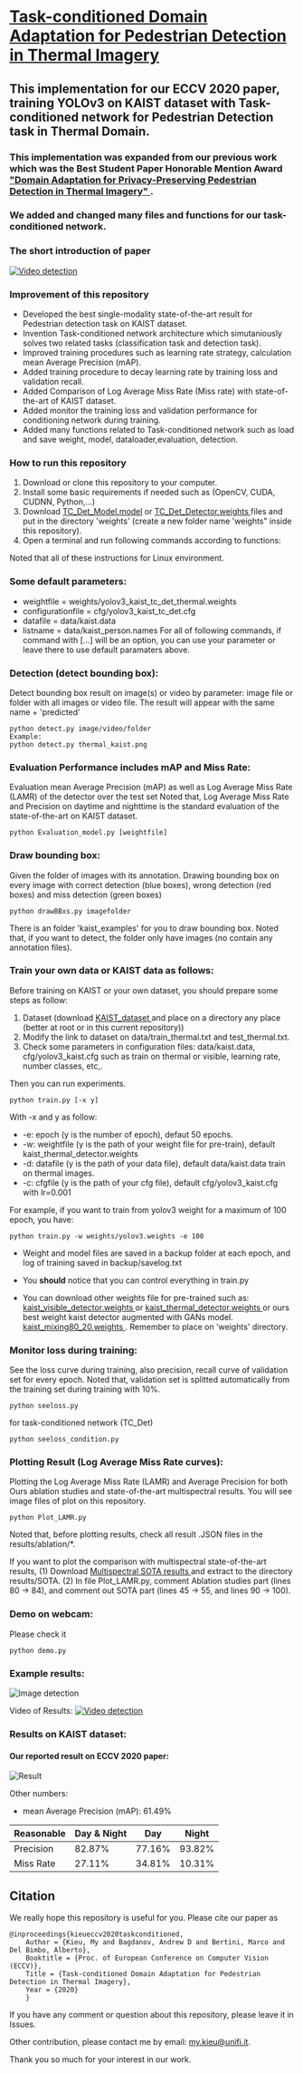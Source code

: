 # <a href="https://www.researchgate.net/publication/343167450_Task-conditioned_Domain_Adaptation_for_Pedestrian_Detection_in_Thermal_Imagery"> Task-conditioned Domain Adaptation for Pedestrian Detection in Thermal Imagery </a>
## This implementation for our ECCV 2020 paper, training YOLOv3 on KAIST dataset with Task-conditioned network for Pedestrian Detection task in Thermal Domain.

### This implementation was expanded from our previous work which was the Best Student Paper Honorable Mention Award <a href="https://github.com/mrkieumy/YOLOv3_PyTorch"> "Domain Adaptation for Privacy-Preserving Pedestrian Detection in Thermal Imagery" </a> . 
### We added and changed many files and functions for our task-conditioned network.


### The short introduction of paper 
[![Video detection](examples/firstslide.jpg)](https://youtu.be/gZP8Qp41bGo "Click to play on Youtube.com")


### Improvement of this repository
* Developed the best single-modality state-of-the-art result for Pedestrian detection task on KAIST dataset.
* Invention Task-conditioned network architecture which simutaniously solves two related tasks (classification task and detection task).
* Improved training procedures such as learning rate strategy, calculation mean Average Precision (mAP).
* Added training procedure to decay learning rate by training loss and validation recall.
* Added Comparison of Log Average Miss Rate (Miss rate) with state-of-the-art of KAIST dataset. 
* Added monitor the training loss and validation performance for conditioning network during training. 
* Added many functions related to Task-conditioned network such as load and save weight, model, dataloader,evaluation, detection.
### How to run this repository
1. Download or clone this repository to your computer.
2. Install some basic requirements if needed such as (OpenCV, CUDA, CUDNN, Python,...)
3. Download <a href="https://drive.google.com/file/d/1okMBWb6NXVvY-fAtbLNK2ZnStu5x8oEU/view?usp=sharing">TC_Det_Model.model</a> or <a href="https://drive.google.com/file/d/1tEVCcBZKN9eubZrPZWEMb6LWfPB2WeYx/view?usp=sharing">TC_Det_Detector.weights </a> files and put in the directory 'weights' (create a new folder name 'weights" inside this repository).
4. Open a terminal and run following commands according to functions:

Noted that all of these instructions for Linux environment.

### Some default parameters:
* weightfile = weights/yolov3_kaist_tc_det_thermal.weights 
* configurationfile = cfg/yolov3_kaist_tc_det.cfg 
* datafile = data/kaist.data
* listname = data/kaist_person.names
For all of following commands, if command with [...] will be an option,
you can use your parameter or leave there to use default paramaters above.


### Detection (detect bounding box):
Detect bounding box result on image(s) or video by parameter: 
image file or folder with all images or video file. 
The result will appear with the same name + 'predicted'
```
python detect.py image/video/folder
Example:
python detect.py thermal_kaist.png
```

### Evaluation Performance includes mAP and Miss Rate:
Evaluation mean Average Precision (mAP) as well as Log Average Miss Rate (LAMR) of the detector over the test set
Noted that, Log Average Miss Rate and Precision on daytime and nighttime is the standard evaluation of the state-of-the-art on KAIST dataset.
```
python Evaluation_model.py [weightfile]
```

### Draw bounding box:
Given the folder of images with its annotation.
Drawing bounding box on every image with correct detection (blue boxes),
wrong detection (red boxes) and miss detection (green boxes)

```
python drawBBxs.py imagefolder
```
There is an folder 'kaist_examples' for you to draw bounding box. 
Noted that, if you want to detect, the folder only have images (no contain any annotation files).

### Train your own data or KAIST data as follows:
Before training on KAIST or your own dataset, you should prepare some steps as follow:
1. Dataset (download <a href="https://drive.google.com/file/d/14A3K2IPPPC8-BwPh-YjeHARaZqjnR655/view?usp=sharing">KAIST_dataset </a> and place on a directory any place (better at root or in this current repository))
2. Modify the link to dataset on data/train_thermal.txt and test_thermal.txt.
3. Check some parameters in configuration files: data/kaist.data, cfg/yolov3_kaist.cfg such as train on thermal or visible, learning rate, number classes, etc,.

Then you can run experiments.
```
python train.py [-x y]
```
With -x and y as follow:
* -e: epoch (y is the number of epoch), defaut 50 epochs.
* -w: weightfile (y is the path of your weight file for pre-train), default kaist_thermal_detector.weights
* -d: datafile (y is the path of your data file), default data/kaist.data train on thermal images.
* -c: cfgfile (y is the path of your cfg file), default cfg/yolov3_kaist.cfg with lr=0.001

For example, if you want to train from yolov3 weight for a maximum of 100 epoch, you have:
```
python train.py -w weights/yolov3.weights -e 100 
```

* Weight and model files are saved in a backup folder at each epoch, and log of training saved in backup/savelog.txt

* You __should__ notice that you can control everything in train.py

* You can download other weights file for pre-trained such as:
<a href="https://drive.google.com/file/d/1xiSKTNEB5ng0T5kgyjUKytlpn3q84uK6/view?usp=sharing">kaist_visible_detector.weights </a>
or <a href="https://drive.google.com/file/d/1Kyoyira0liRRr_FOY8DDSeATLQAwXtu-/view?usp=sharing">kaist_thermal_detector.weights </a>
or ours best weight kaist detector augmented with GANs model.
<a href="https://drive.google.com/file/d/1RDzTEuYNJ3p9snmyGWQ6Irj-Ja6HL-DX/view?usp=sharing">kaist_mixing80_20.weights </a>.
Remember to place on 'weights' directory.
### Monitor loss during training:
See the loss curve during training, also precision, recall curve of validation set for every epoch.
Noted that, validation set is splitted automatically from the training set during training with 10%.

```
python seeloss.py
```
for task-conditioned network (TC_Det)
```
python seeloss_condition.py
```

### Plotting Result (Log Average Miss Rate curves):
Plotting the Log Average Miss Rate (LAMR) and Average Precision for both Ours ablation studies and state-of-the-art multispectral results.
You will see image files of plot on this repository.
```
python Plot_LAMR.py
```
Noted that, before plotting results, check all result .JSON files in the results/ablation/*. 

If you want to plot the comparison with multispectral state-of-the-art results, 
(1) Download <a href="https://drive.google.com/file/d/1CYFYkfv7Y1_rBsGBtwXDdBj42RIAqTiJ/view?usp=sharing">Multispectral SOTA results </a> and extract to the directory results/SOTA.
(2) In file Plot_LAMR.py, comment Ablation studies part (lines 80 -> 84), 
and comment out SOTA part (lines 45 -> 55, and lines 90 -> 100).  

### Demo on webcam:
Please check it

```
python demo.py
```


### Example results:
![Image detection](examples/predictions.jpg)

Video of Results: 
[![Video detection](examples/tc_det.jpg)](https://youtu.be/gZP8Qp41bGo "Click to play on Youtube.com")

### Results on KAIST dataset:
#### Our reported result on ECCV 2020 paper:
![Result](examples/compareSOTA.png)
 
 
 Other numbers:
 
* mean Average Precision (mAP): 61.49%

| Reasonable | Day & Night | Day | Night
| --- | --- | --- | --- |
| Precision | 82.87% | 77.16% | 93.82% |
| Miss Rate | 27.11% | 34.81% | 10.31% |


## Citation
We really hope this repository is useful for you. Please cite our paper as
```
@inproceedings{kieueccv2020taskconditioned,
	Author = {Kieu, My and Bagdanov, Andrew D and Bertini, Marco and Del Bimbo, Alberto},
	Booktitle = {Proc. of European Conference on Computer Vision (ECCV)},
	Title = {Task-conditioned Domain Adaptation for Pedestrian Detection in Thermal Imagery},
	Year = {2020}
	}

```

If you have any comment or question about this repository, please leave it in Issues.

Other contribution, please contact me by email: my.kieu@unifi.it.

Thank you so much for your interest in our work.
